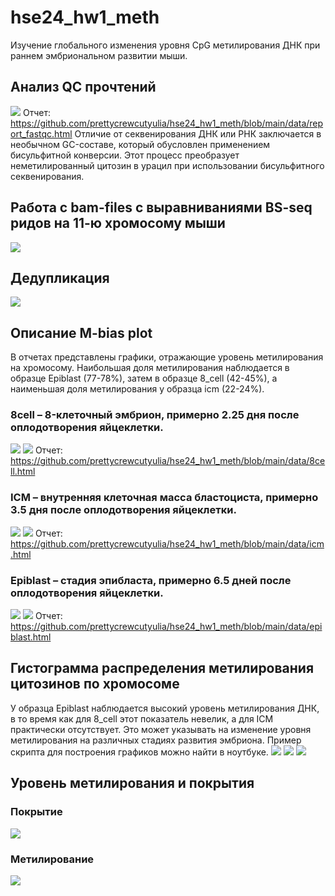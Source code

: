 # hse24_hw1_meth
 Изучение глобального изменения уровня CpG метилирования ДНК при раннем эмбриональном развитии мыши. 
## Анализ QC прочтений
![](/screenshots/fastqc.png)
Отчет: https://github.com/prettycrewcutyulia/hse24_hw1_meth/blob/main/data/report_fastqc.html
Отличие от секвенирования ДНК или РНК заключается в необычном GC-составе, который обусловлен применением бисульфитной конверсии. Этот процесс преобразует неметилированный цитозин в урацил при использовании бисульфитного секвенирования.
## Работа с bam-files с выравниваниями BS-seq ридов на 11-ю хромосому мыши
![](/screenshots/выравнивание.png)
## Дедупликация
![](/screenshots/дупликация.png)
## Описание M-bias plot
В отчетах представлены графики, отражающие уровень метилирования на хромосому. Наибольшая доля метилирования наблюдается в образце Epiblast (77-78%), затем в образце 8_cell (42-45%), а наименьшая доля метилирования у образца icm (22-24%).

### 8cell – 8-клеточный эмбрион, примерно 2.25 дня после оплодотворения яйцеклетки.
![](/screenshots/8_part1.png)
![](/screenshots/8_part2.png)
Отчет: https://github.com/prettycrewcutyulia/hse24_hw1_meth/blob/main/data/8cell.html
### ICM – внутренняя клеточная масса бластоциста, примерно 3.5 дня после оплодотворения яйцеклетки.
![](/screenshots/icm_part1.png)
![](/screenshots/icm_part2.png)
Отчет: https://github.com/prettycrewcutyulia/hse24_hw1_meth/blob/main/data/icm.html
### Epiblast – стадия эпибласта, примерно 6.5 дней после оплодотворения яйцеклетки.
![](/screenshots/epi_part1.png)
![](/screenshots/epi_part_2.png)
Отчет: https://github.com/prettycrewcutyulia/hse24_hw1_meth/blob/main/data/epiblast.html

## Гистограмма распределения метилирования цитозинов по хромосоме
У образца Epiblast наблюдается высокий уровень метилирования ДНК, в то время как для 8_cell этот показатель невелик, а для ICM практически отсутствует. Это может указывать на изменение уровня метилирования на различных стадиях развития эмбриона. Пример скрипта для построения графиков можно найти в ноутбуке.
![](/screenshots/8cell.png)
![](/screenshots/epiblast.png)
![](/screenshots/icm.png)
## Уровень метилирования и покрытия
### Покрытие
![](/screenshots/image_cov.png)
### Метилирование
![](/screenshots/image_meth2.png)
